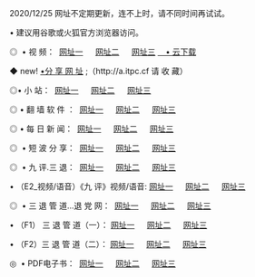 <p>2020/12/25 网址不定期更新，连不上时，请不同时间再试试。
<p>• 建议用谷歌或火狐官方浏览器访问。
<p>◎  • 视 频： 
<a href="http://hfe.guitarhaven.com/" target="_blank">网址一</a> 　 
<a href="http://hrp.guitarhaven.com/" target="_blank">网址二</a> 　 
<a href="http://hrp.guitarhaven.com/b.html" target="_blank">网址三</a>
<a href="https://yadi.sk/d/d0sUeAOpal3njw" target="_blank">　• 云下载 </a></p>
<p>◆ new! <a href="http://hpa.wemusiclabel.com/a.html">•分 享 网 址</a> ;（http://a.itpc.cf 请 收 藏） </p>

<p>◎•  小 站：  
<a href="http://hfe.guitarhaven.com/f.html" target="_blank">网址一</a> 　 
<a href="http://hrp.guitarhaven.com/h.html" target="_blank">网址二</a> 　 
<a href="http://hrp.guitarhaven.com/k/" target="_blank">网址三</a></p><p>

<p>◎  • 翻 墙 软 件 ：  
<a href="http://hfe.guitarhaven.com/ff/" target="_blank">网址一</a> 　 
<a href="http://hrp.guitarhaven.com/s/read/a1_nd.html" target="_blank">网址二</a> 　 
<a href="http://hrp.guitarhaven.com/ff/index.html" target="_blank">网址三</a></p>
<p>◎  • 每 日 新 闻：  
<a href="http://hfe.guitarhaven.com/day/" target="_blank">网址一</a> 　 
<a href="http://hrp.guitarhaven.com/day/" target="_blank">网址二</a> 　 
<a href="http://hrp.guitarhaven.com/day/index.html" target="_blank">网址三</a></p>
<p>◎   • 短 波 分 享：  
<a href="http://hfe.guitarhaven.com/h/" target="_blank">网址一</a> 　 
<a href="http://hrp.guitarhaven.com/h/" target="_blank">网址二</a> 　 
<a href="http://hrp.guitarhaven.com/h/index.html" target="_blank">网址三</a></p>
<p>◎   • 九 评.三 退：  
<a href="http://hfe.guitarhaven.com/t/" target="_blank">网址一</a> 　 
<a href="http://hrp.guitarhaven.com/v2/index.html" target="_blank">网址二</a> 　 
<a href="http://hrp.guitarhaven.com/tt/index.html" target="_blank">网址三</a> 　</p>
<p>  • （E2_视频/语音）《九 评》视频/语音: 
<a href="http://hrp.guitarhaven.com/7738.html" target="_blank">网址一</a> 　 
<a href="http://hrp.guitarhaven.com/7614.html" target="_blank">网址二</a> 　 
<a href="http://hrp.guitarhaven.com/7633.html" target="_blank">网址三</a></p>
<p>◎   • 三 退 管 道...退 党 网：  
<a href="http://hfe.guitarhaven.com/go/td1.html" target="_blank">网址一</a> 　 
<a href="http://hrp.guitarhaven.com/go/td2.html" target="_blank">网址二</a> 　 
<a href="http://hrp.guitarhaven.com/go/td3.html" target="_blank">网址三</a></p>
<p>  • （F1） 三 退 管 道（一）： 
<a href="http://hfe.guitarhaven.com/dd/" target="_blank">网址一</a> 　 
<a href="http://hrp.guitarhaven.com/s/read/a1_tdx.html" target="_blank">网址二</a> 　 
<a href="http://hrp.guitarhaven.com/dd/" target="_blank">网址三</a></p>
<p>  • （F2）三 退 管 道（二）： 
<a href="http://hrp.guitarhaven.com/d/" target="_blank">网址一</a> 　 
<a href="http://hfe.guitarhaven.com/d/index.html" target="_blank">网址二</a> 　 
<a href="http://hrp.guitarhaven.com/d/" target="_blank">网址三</a></p>
<p>◎   • PDF电子书：  
<a href="http://hfe.guitarhaven.com/p/" target="_blank">网址一</a> 　 
<a href="http://hrp.guitarhaven.com/p/index.html" target="_blank">网址二</a> 　 
<a href="http://hrp.guitarhaven.com/p/" target="_blank">网址三</a></p>
